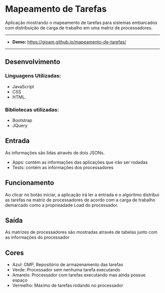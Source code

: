 # Mapeamento de Tarefas

Aplicação mostrando o mapeamento de tarefas para sistemas embarcados com distribuição de carga de trabalho em uma matriz de processadores.

-------------------- 

- **Demo:** https://gioam.github.io/mapeamento-de-tarefas/

--------------------
## Desenvolvimento
### Linguagens Utilizadas: 
  - JavaScript
  - CSS
  - HTML. 
### Bibliotecas utilizadas: 
  - Bootstrap
  - JQuery

## Entrada
As informações são lidas através de dois JSONs.
  - Apps: contém as informações das aplicações que irão ser rodadas
  - Tests: contém as informações dos processadores
  
## Funcionamento
Ao clicar no botão iniciar, a aplicação irá ler a entrada e o algoritmo distribui as tarefas na matriz de processadores de acordo com a carga de trabalho demarcado como a proprieadade Load do processador.

## Saída
As matrizes de processadores são mostradas através de tabelas junto com as informações do processador

## Cores
  - Azul: GMP, Repositório de armazenamento das tarefas
  - Verde: Processador sem nenhuma tarefa executando
  - Amarelo: Processador com tarefas executando mas ainda possue espaço
  - Vermelho: Máximo de tarefas rodando no processador
